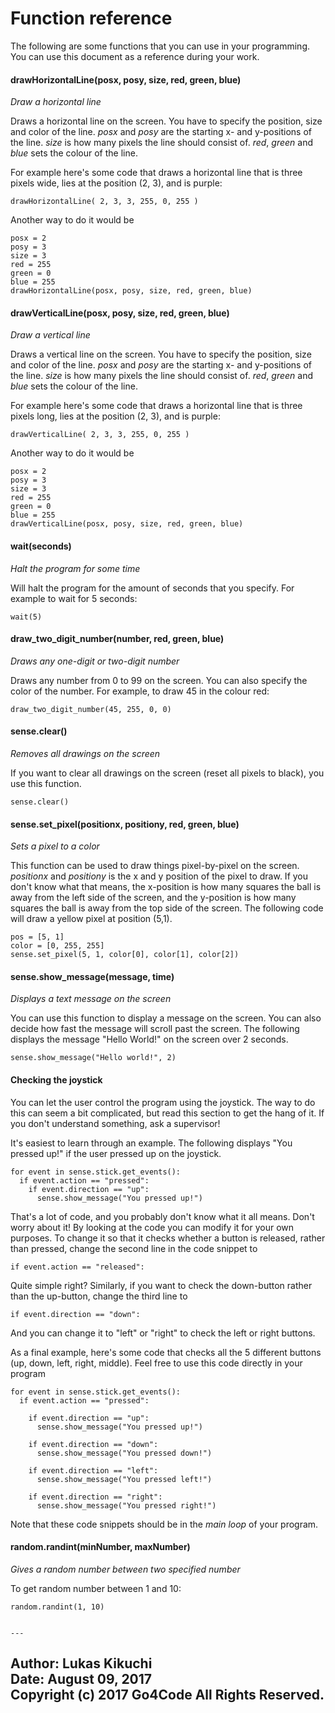 Function reference
==================

The following are some functions that you can use in your programming.
You can use this document as a reference during your work.

#### drawHorizontalLine(posx, posy, size, red, green, blue)

*Draw a horizontal line*

Draws a horizontal line on the screen. You have to specify the position,
size and color of the line. *posx* and *posy* are the starting x- and y-positions
of the line. *size* is how many pixels the line should consist of.
*red*, *green* and *blue* sets the colour of the line.

For example here's some code that draws a
horizontal line that is three pixels wide, lies at the position (2, 3),
and is purple:

    drawHorizontalLine( 2, 3, 3, 255, 0, 255 )

Another way to do it would be

    posx = 2
    posy = 3
    size = 3
    red = 255
    green = 0
    blue = 255
    drawHorizontalLine(posx, posy, size, red, green, blue)

#### drawVerticalLine(posx, posy, size, red, green, blue)

*Draw a vertical line*

Draws a vertical line on the screen. You have to specify the position,
size and color of the line. *posx* and *posy* are the starting x- and y-positions
of the line. *size* is how many pixels the line should consist of.
*red*, *green* and *blue* sets the colour of the line.

For example here's some code that draws a
horizontal line that is three pixels long, lies at the position (2, 3),
and is purple:

    drawVerticalLine( 2, 3, 3, 255, 0, 255 )

Another way to do it would be

    posx = 2
    posy = 3
    size = 3
    red = 255
    green = 0
    blue = 255
    drawVerticalLine(posx, posy, size, red, green, blue)

#### wait(seconds)

*Halt the program for some time*

Will halt the program for the amount of seconds that you specify. For
example to wait for 5 seconds:

    wait(5)

#### draw_two_digit_number(number, red, green, blue)

*Draws any one-digit or two-digit number*

Draws any number from 0 to 99 on the screen. You can also specify the color
of the number. For example, to draw 45 in the colour red:

    draw_two_digit_number(45, 255, 0, 0)

#### sense.clear()

*Removes all drawings on the screen*

If you want to clear all drawings on the screen (reset all pixels to
black), you use this function.

    sense.clear()

#### sense.set\_pixel(positionx, positiony, red, green, blue)

*Sets a pixel to a color*

This function can be used to draw things pixel-by-pixel on the screen.
*positionx* and *positiony* is the x and y position of the pixel to draw.
If you don't know what that means, the x-position
is how many squares the ball is away from the left side of the screen, and the
y-position is how many squares the ball is away from the top side of the screen.
The following code will draw a yellow pixel at position (5,1).

    pos = [5, 1]
    color = [0, 255, 255]
    sense.set_pixel(5, 1, color[0], color[1], color[2])

#### sense.show\_message(message, time)

*Displays a text message on the screen*

You can use this function to display a message on the screen. You can
also decide how fast the message will scroll past the screen. The
following displays the message "Hello World!" on the screen over 2
seconds.

    sense.show_message("Hello world!", 2)

#### Checking the joystick

You can let the user control the program using the joystick. The way to
do this can seem a bit complicated, but read this section to get the
hang of it. If you don't understand something, ask a supervisor!

It's easiest to learn through an example. The following displays "You
pressed up!" if the user pressed up on the joystick.

    for event in sense.stick.get_events():
      if event.action == "pressed":
        if event.direction == "up":
          sense.show_message("You pressed up!")

That's a lot of code, and you probably don't know what it all means.
Don't worry about it! By looking at the code you can modify it for your
own purposes. To change it so that it checks whether a button is
released, rather than pressed, change the second line in the code
snippet to

    if event.action == "released":

Quite simple right? Similarly, if you want to check the down-button
rather than the up-button, change the third line to

    if event.direction == "down":

And you can change it to "left" or "right" to check the left or right
buttons.

As a final example, here's some code that checks all the 5 different
buttons (up, down, left, right, middle). Feel free to use this code
directly in your program

    for event in sense.stick.get_events():
      if event.action == "pressed":

        if event.direction == "up":
          sense.show_message("You pressed up!")

        if event.direction == "down":
          sense.show_message("You pressed down!")

        if event.direction == "left":
          sense.show_message("You pressed left!")

        if event.direction == "right":
          sense.show_message("You pressed right!")

Note that these code snippets should be in the *main loop* of your
program.

#### random.randint(minNumber, maxNumber)

*Gives a random number between two specified number*

To get random number between 1 and 10:

    random.randint(1, 10)


    ---
**Author:** Lukas Kikuchi <br/>
**Date:**   August 09, 2017 <br/>
**Copyright (c)** 2017 Go4Code All Rights Reserved.
---
